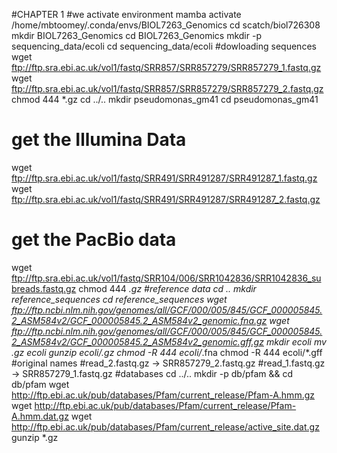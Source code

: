
#CHAPTER 1
#we activate environment
mamba activate /home/mbtoomey/.conda/envs/BIOL7263_Genomics
cd scatch/biol726308
mkdir BIOL7263_Genomics
cd BIOL7263_Genomics
mkdir -p sequencing_data/ecoli 
cd sequencing_data/ecoli
#dowloading sequences
wget ftp://ftp.sra.ebi.ac.uk/vol1/fastq/SRR857/SRR857279/SRR857279_1.fastq.gz
wget ftp://ftp.sra.ebi.ac.uk/vol1/fastq/SRR857/SRR857279/SRR857279_2.fastq.gz
chmod 444 *.gz
cd ../..
mkdir pseudomonas_gm41 
cd pseudomonas_gm41
# get the Illumina Data
wget ftp://ftp.sra.ebi.ac.uk/vol1/fastq/SRR491/SRR491287/SRR491287_1.fastq.gz
wget ftp://ftp.sra.ebi.ac.uk/vol1/fastq/SRR491/SRR491287/SRR491287_2.fastq.gz
# get the PacBio data
wget ftp://ftp.sra.ebi.ac.uk/vol1/fastq/SRR104/006/SRR1042836/SRR1042836_subreads.fastq.gz
chmod 444 *.gz
#reference data
cd ..
mkdir reference_sequences
cd reference_sequences
wget ftp://ftp.ncbi.nlm.nih.gov/genomes/all/GCF/000/005/845/GCF_000005845.2_ASM584v2/GCF_000005845.2_ASM584v2_genomic.fna.gz
wget ftp://ftp.ncbi.nlm.nih.gov/genomes/all/GCF/000/005/845/GCF_000005845.2_ASM584v2/GCF_000005845.2_ASM584v2_genomic.gff.gz
mkdir ecoli 
mv *.gz ecoli
gunzip ecoli/*.gz
chmod -R 444 ecoli/*.fna
chmod -R 444 ecoli/*.gff
#original names
#read_2.fastq.gz -> SRR857279_2.fastq.gz
#read_1.fastq.gz -> SRR857279_1.fastq.gz
#databases
cd ../..
mkdir -p db/pfam && cd db/pfam
wget http://ftp.ebi.ac.uk/pub/databases/Pfam/current_release/Pfam-A.hmm.gz
wget http://ftp.ebi.ac.uk/pub/databases/Pfam/current_release/Pfam-A.hmm.dat.gz
wget http://ftp.ebi.ac.uk/pub/databases/Pfam/current_release/active_site.dat.gz
gunzip *.gz